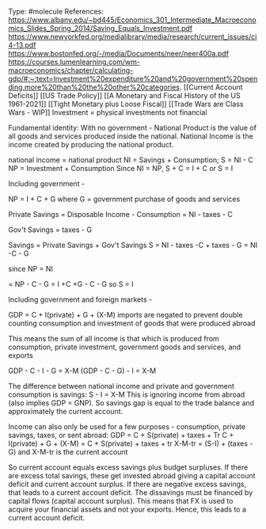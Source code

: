 Type: #molecule 
References: https://www.albany.edu/~bd445/Economics_301_Intermediate_Macroeconomics_Slides_Spring_2014/Saving_Equals_Investment.pdf
https://www.newyorkfed.org/medialibrary/media/research/current_issues/ci4-13.pdf
https://www.bostonfed.org/-/media/Documents/neer/neer400a.pdf
https://courses.lumenlearning.com/wm-macroeconomics/chapter/calculating-gdp/#:~:text=Investment%20expenditure%20and%20government%20spending,more%20than%20the%20other%20categories.
[[Current Account Deficits]]
[[US Trade Policy]]
[[A Monetary and Fiscal History of the US 1961-2021]]
[[Tight Monetary plus Loose Fiscal]]
[[Trade Wars are Class Wars - WIP]]
Investment = physical investments not financial

Fundamental identity:
With no government - 
National Product is the value of all goods and services produced inside the national.
National Income is the income created by producing the national product. 

national income = national product
NI = Savings  + Consumption; S = NI - C
NP = Investment + Consumption
Since NI = NP,
S + C = I + C or
S = I

Including government - 

NP = I + C + G
where G = government purchase of goods and services

Private Savings = Disposable Income - Consumption
= NI - taxes - C

Gov't Savings = taxes - G

Savings = Private Savings + Gov't Savings
S = NI - taxes -C + taxes - G
= NI -C - G

since NP = NI

= NP - C - G
= I +C +G - C - G
so S = I

Including government and foreign markets -

GDP = C + I(private) + G + (X-M)
imports are negated to prevent double counting consumption and investment of goods that were produced abroad

This means the sum of all income is that which is produced from consumption, private investment, government goods and services, and exports

GDP - C - I - G = X-M
(GDP - C - G) - I = X-M

The difference between national income and private and government consumption is savings:
S - I = X-M 
This is ignoring income from abroad (also implies GDP = GNP).
So savings gap is equal to the trade balance and approximately the current account. 

Income can also only be used for a few purposes - consumption, private savings, taxes, or sent abroad:
GDP = C + S(private) + taxes + Tr
C + I(private) + G + (X-M) = C + S(private) + taxes + tr
X-M-tr = (S-I) + (taxes - G)
and  X-M-tr is the current account

So current account equals excess savings plus budget surpluses. If there are excess total savings, these get invested abroad giving a capital account deficit and current account surplus. 
If there are negative excess savings, that leads to a current account deficit. The dissavings must be financed by capital flows (capital account surplus). This means that FX is used to acquire your financial assets and not your exports. Hence, this leads to a current account deficit. 